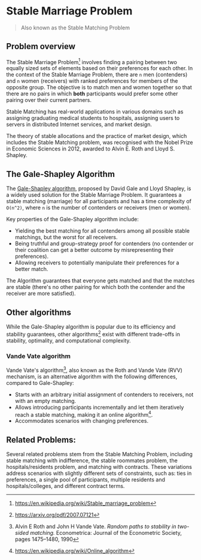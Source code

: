 # Stable Marriage Problem
> Also known as the Stable Matching Problem

## Problem overview
The Stable Marriage Problem[^gs] involves finding a pairing between two equally sized sets of elements based on their preferences for each other. In the context of the Stable Marriage Problem, there are `n` men (contenders) and `n` women (receivers) with ranked preferences for members of the opposite group. The objective is to match men and women together so that there are no pairs in which **both** participants would prefer some other pairing over their current partners.

Stable Matching has real-world applications in various domains such as assigning graduating medical students to hospitals, assigning users to servers in distributed Internet services, and market design.

The theory of stable allocations and the practice of market design, which includes the Stable Matching problem, was recognised with the Nobel Prize in Economic Sciences in 2012, awarded to Alvin E. Roth and Lloyd S. Shapley.

## The Gale-Shapley Algorithm
The [Gale-Shapley algorithm](gale_shapley.nim), proposed by David Gale and Lloyd Shapley, is a widely used solution for the Stable Marriage Problem. It guarantees a stable matching (marriage) for all participants and has a time complexity of `O(n^2)`, where `n` is the number of contenders or receivers (men or women).

Key properties of the Gale-Shapley algorithm include:

- Yielding the best matching for all contenders among all possible stable matchings, but the worst for all receivers.
- Being truthful and group-strategy proof for contenders (no contender or their coalition can get a better outcome by misrepresenting their preferences).
- Allowing receivers to potentially manipulate their preferences for a better match.

The Algorithm guarantees that everyone gets matched and that the matches are stable (there's no other pairing for which both the contender and the receiver are more satisfied).

## Other algorithms

While the Gale-Shapley algorithm is popular due to its efficiency and stability guarantees, other algorithms[^other] exist with different trade-offs in stability, optimality, and computational complexity.

### Vande Vate algorithm

Vande Vate's algorithm[^rvv], also known as the Roth and Vande Vate (RVV) mechanism, is an alternative algorithm with the following differences, compared to Gale-Shapley:

- Starts with an arbitrary initial assignment of contenders to receivers, not with an empty matching.
- Allows introducing participants incrementally and let them iteratively reach a stable matching, making it an online algorithm[^online]. 
- Accommodates scenarios with changing preferences.

## Related Problems:
Several related problems stem from the Stable Matching Problem, including stable matching with indifference, the stable roommates problem, the hospitals/residents problem, and matching with contracts. These variations address scenarios with slightly different sets of constraints, such as: ties in preferences, a single pool of participants, multiple residents and hospitals/colleges, and different contract terms.

[^gs]: https://en.wikipedia.org/wiki/Stable_marriage_problem
[^other]: https://arxiv.org/pdf/2007.07121
[^rvv]: Alvin E Roth and John H Vande Vate. *Random paths to stability in two-sided matching.* Econometrica: Journal of the Econometric Society, pages 1475–1480, 1990
[^online]: https://en.wikipedia.org/wiki/Online_algorithm
